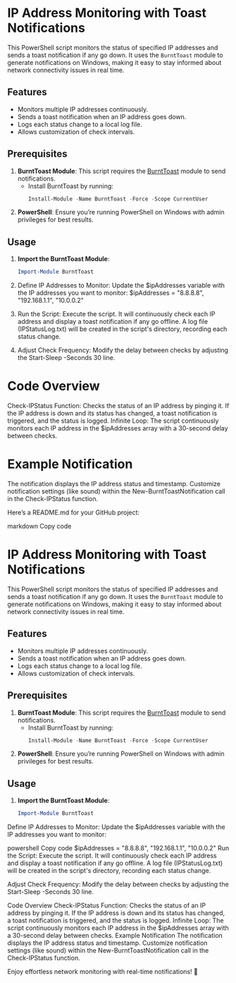 # IP Address Monitoring with Toast Notifications

This PowerShell script monitors the status of specified IP addresses and sends a toast notification if any go down. It uses the `BurntToast` module to generate notifications on Windows, making it easy to stay informed about network connectivity issues in real time.

## Features
- Monitors multiple IP addresses continuously.
- Sends a toast notification when an IP address goes down.
- Logs each status change to a local log file.
- Allows customization of check intervals.

## Prerequisites
1. **BurntToast Module**: This script requires the [BurntToast](https://github.com/Windos/BurntToast) module to send notifications.
   - Install BurntToast by running:
     ```powershell
     Install-Module -Name BurntToast -Force -Scope CurrentUser
     ```
2. **PowerShell**: Ensure you’re running PowerShell on Windows with admin privileges for best results.

## Usage

1. **Import the BurntToast Module**:
   ```powershell
   Import-Module BurntToast
2. Define IP Addresses to Monitor: Update the $ipAddresses variable with the IP addresses you want to monitor:
   $ipAddresses = "8.8.8.8", "192.168.1.1", "10.0.0.2"

3. Run the Script: Execute the script. It will continuously check each IP address and display a toast notification if any go offline. 
   A log file (IPStatusLog.txt) will be created in the script's directory, recording each status change.
4. Adjust Check Frequency: Modify the delay between checks by adjusting the Start-Sleep -Seconds 30 line.

# Code Overview
  Check-IPStatus Function: Checks the status of an IP address by pinging it. If the IP address is down and its status has changed, a toast notification is triggered, and the status is logged.
  Infinite Loop: The script continuously monitors each IP address in the $ipAddresses array with a 30-second delay between checks.
# Example Notification
  The notification displays the IP address status and timestamp. Customize notification settings (like sound) within the New-BurntToastNotification call in the Check-IPStatus function.

Here’s a README.md for your GitHub project:

markdown
Copy code
# IP Address Monitoring with Toast Notifications

This PowerShell script monitors the status of specified IP addresses and sends a toast notification if any go down. It uses the `BurntToast` module to generate notifications on Windows, making it easy to stay informed about network connectivity issues in real time.

## Features
- Monitors multiple IP addresses continuously.
- Sends a toast notification when an IP address goes down.
- Logs each status change to a local log file.
- Allows customization of check intervals.

## Prerequisites
1. **BurntToast Module**: This script requires the [BurntToast](https://github.com/Windos/BurntToast) module to send notifications.
   - Install BurntToast by running:
     ```powershell
     Install-Module -Name BurntToast -Force -Scope CurrentUser
     ```
2. **PowerShell**: Ensure you’re running PowerShell on Windows with admin privileges for best results.

## Usage

1. **Import the BurntToast Module**:
   ```powershell
   Import-Module BurntToast
Define IP Addresses to Monitor: Update the $ipAddresses variable with the IP addresses you want to monitor:

powershell
Copy code
$ipAddresses = "8.8.8.8", "192.168.1.1", "10.0.0.2"
Run the Script: Execute the script. It will continuously check each IP address and display a toast notification if any go offline. A log file (IPStatusLog.txt) will be created in the script's directory, recording each status change.

Adjust Check Frequency: Modify the delay between checks by adjusting the Start-Sleep -Seconds 30 line.

Code Overview
Check-IPStatus Function: Checks the status of an IP address by pinging it. If the IP address is down and its status has changed, a toast notification is triggered, and the status is logged.
Infinite Loop: The script continuously monitors each IP address in the $ipAddresses array with a 30-second delay between checks.
Example Notification
The notification displays the IP address status and timestamp. Customize notification settings (like sound) within the New-BurntToastNotification call in the Check-IPStatus function.

Enjoy effortless network monitoring with real-time notifications! 🎉
